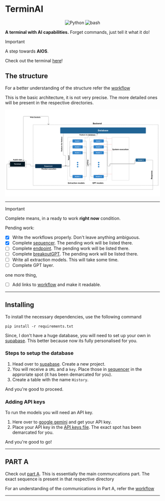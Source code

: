 # TerminAI

<p align="center">
  <img src="https://img.shields.io/badge/Code-Python-informational?style=flat&logo=python&color=blue" alt="Python" />
  <img src="https://img.shields.io/badge/Code-Bash-informational?style=flat&logo=Bash&color=yellow" alt="bash" />
</p>

**A terminal with AI capabilities.** Forget commands, just tell it what it do! 

> [!IMPORTANT]
> A step towards **AIOS**.

Check out the terminal [here](./terminal_gui/README.md)!

## The structure

For a better understanding of the structure refer the [workflow](./idea/README.md)

This is the basic architecture, it is not very precise. The more detailed ones will be present in the respective directories.

![Architecture](./idea/TerminAI.png)

---

> [!IMPORTANT]
> Complete means, in a ready to work **right now** condition.

Pending work:

- [x] Write the workflows properly. Don't leave anything ambiguous.
- [x] Complete [sequencer](./Sequencer). The pending work will be listed there.
- [ ] Complete [endpoint](./Backend_endpoint). The pending work will be listed there.  
- [ ] Complete [breakoutGPT](./BreakoutGPT). The pending work will be listed there.
- [ ] Write all extraction models. This will take some time.
- [ ] Complete GPT layer.

one more thing,

- [ ] Add links to [workflow](./idea/README.md) and make it readable.

---

## Installing

To install the necessary dependencies, use the following command

    pip install -r requirements.txt

Since, I don't have a huge database, you will need to set up your own in [supabase](https://supabase.com/). This better because now its fully personalised for you.

### Steps to setup the database

1. Head over to [supabase](https://supabase.com/). Create a new project.
2. You will receive a `URL` and a `key`. Place those in [sequencer](./Sequencer/sequencer.py) in the approriate spot (it has been demarcated for you).
3. Create a table with the name `History`.

And you're good to proceed.

### Adding API keys

To run the models you will need an API key. 

1. Here over to [google gemini](https://ai.google.dev/gemini-api/docs/api-key) and get your API key.
2. Place your API key in the [API keys file](./extraction_models/APIKEYS.py). The exact spot has been demarcated for you.

And you're good to go!

---

## PART A

Check out [part A](./PartA_backend). This is essentially the main communcations part. The exact sequence is present in that respective directory

For an understanding of the communications in Part A, refer the [workflow](./PartA_backend/workflow.md)

---